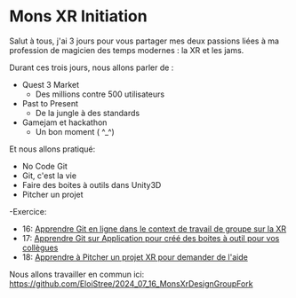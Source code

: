 # Mons XR Initiation

Salut à tous, j'ai 3 jours pour vous partager mes deux passions liées à ma profession de magicien des temps modernes : la XR et les jams.

Durant ces trois jours, nous allons parler de :
- Quest 3 Market
  - Des millions contre 500 utilisateurs
- Past to Present
  - De la jungle à des standards
- Gamejam et hackathon
  - Un bon moment ( ^_^)

Et nous allons pratiqué:
-  No Code Git
  - Git, c'est la vie
- Faire des boites à outils dans Unity3D
- Pitcher un projet


-Exercice:
- 16: [Apprendre Git en ligne dans le context de travail de groupe sur la XR](https://github.com/EloiStree/2024_07_16_MonsXrDesign/blob/main/2024_07_16.md)
- 17: [Apprendre Git sur Application pour créé des boites à outil pour vos collègues](https://github.com/EloiStree/2024_07_16_MonsXrDesign/blob/main/2024_07_17.md)
- 18: [Apprendre à Pitcher un projet XR pour demander de l'aide](https://github.com/EloiStree/2024_07_16_MonsXrDesign/blob/main/2024_07_18.md)

Nous allons travailler en commun ici:  
https://github.com/EloiStree/2024_07_16_MonsXrDesignGroupFork  


